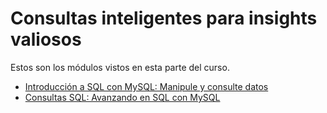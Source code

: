 # Consultas inteligentes para insights valiosos

Estos son los módulos vistos en esta parte del curso.

- [Introducción a SQL con MySQL: Manipule y consulte datos](https://github.com/brayanrbx/alura-one/tree/main/sql/consultas-inteligentes/introduccion-sql)
- [Consultas SQL: Avanzando en SQL con MySQL](https://github.com/brayanrbx/alura-one/tree/main/sql/consultas-inteligentes/consultas-sql)
